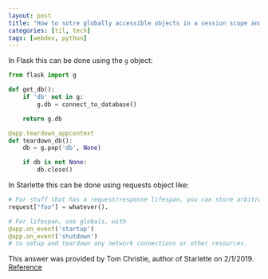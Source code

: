 ```yaml
---
layout: post
title: "How to sotre globally accessible objects in a session scope and across sessions in Starlette"
categories: [til, tech]
tags: [webdev, python]
---
```


In Flask this can be done using the `g` object:
```python
from flask import g

def get_db():
    if 'db' not in g:
        g.db = connect_to_database()

    return g.db

@app.teardown_appcontext
def teardown_db():
    db = g.pop('db', None)

    if db is not None:
        db.close()
```

In Starlette this can be done using requests object like:

```python
# For stuff that has a request/response lifespan, you can store arbitrary stuff on the request "scope". 
request["foo"] = whatever().

# For lifespan, use globals, with 
@app.on_event('startup') 
@app.on_event('shutdown') 
# to setup and teardown any network connections or other resources.
```

This answer was provided by Tom Christie, author of Starlette on 2/1/2019. [Reference](https://github.com/encode/starlette/issues/374)

